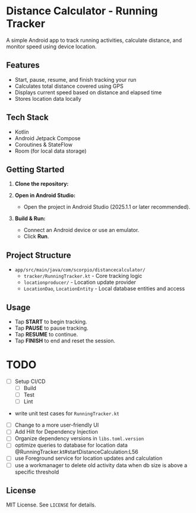# Distance Calculator - Running Tracker

A simple Android app to track running activities, calculate distance, and monitor speed using device location.

## Features

- Start, pause, resume, and finish tracking your run
- Calculates total distance covered using GPS
- Displays current speed based on distance and elapsed time
- Stores location data locally

## Tech Stack

- Kotlin
- Android Jetpack Compose
- Coroutines & StateFlow
- Room (for local data storage)

## Getting Started

1. **Clone the repository:**
2. **Open in Android Studio:**
   - Open the project in Android Studio (2025.1.1 or later recommended).

3. **Build & Run:**
   - Connect an Android device or use an emulator.
   - Click **Run**.

## Project Structure

- `app/src/main/java/com/scorpio/distancecalculator/`
  - `tracker/RunningTracker.kt` - Core tracking logic
  - `locationproducer/` - Location update provider
  - `LocationDao`, `LocationEntity` - Local database entities and access

## Usage

- Tap **START** to begin tracking.
- Tap **PAUSE** to pause tracking.
- Tap **RESUME** to continue.
- Tap **FINISH** to end and reset the session.


# TODO

- [ ] Setup CI/CD
  - [ ] Build
  - [ ] Test
  - [ ] Lint
- write unit test cases for `RunningTracker.kt`
- [ ] Change to a more user-friendly UI
- [ ] Add Hilt for Dependency Injection
- [ ] Organize dependency versions in `libs.toml.version`
- [ ] optimize queries to database for location data @RunningTracker.kt#startDistanceCalculation:L56
- [ ] use Foreground service for location updates and calculation 
- [ ] use a workmanager to delete old activity data when db size is above a specific threshold 

## License

MIT License. See `LICENSE` for details.